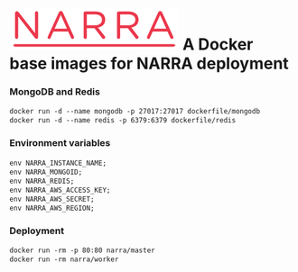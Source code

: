 ![narra logo](narra.png)
A Docker base images for NARRA deployment
=========================================

### MongoDB and Redis

    docker run -d --name mongodb -p 27017:27017 dockerfile/mongodb
    docker run -d --name redis -p 6379:6379 dockerfile/redis

### Environment variables

    env NARRA_INSTANCE_NAME;
    env NARRA_MONGOID;
    env NARRA_REDIS;
    env NARRA_AWS_ACCESS_KEY;
    env NARRA_AWS_SECRET;
    env NARRA_AWS_REGION;

### Deployment

    docker run -rm -p 80:80 narra/master
    docker run -rm narra/worker
